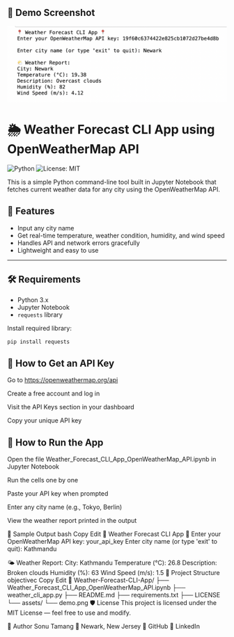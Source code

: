 ## 📸 Demo Screenshot

![Weather App Demo](assets/demo.png)

# 🌦️ Weather Forecast CLI App using OpenWeatherMap API
![Python](https://img.shields.io/badge/python-3.8+-blue)
![License: MIT](https://img.shields.io/badge/License-MIT-yellow.svg)


This is a simple Python command-line tool built in Jupyter Notebook that fetches current weather data for any city using the OpenWeatherMap API.

## 🧰 Features
- Input any city name
- Get real-time temperature, weather condition, humidity, and wind speed
- Handles API and network errors gracefully
- Lightweight and easy to use

---

## 🛠 Requirements

- Python 3.x
- Jupyter Notebook
- `requests` library

Install required library:
```bash
pip install requests
```

## 🔐 How to Get an API Key
Go to https://openweathermap.org/api

Create a free account and log in

Visit the API Keys section in your dashboard

Copy your unique API key

## 🚀 How to Run the App
Open the file Weather_Forecast_CLI_App_OpenWeatherMap_API.ipynb in Jupyter Notebook

Run the cells one by one

Paste your API key when prompted

Enter any city name (e.g., Tokyo, Berlin)

View the weather report printed in the output

🧪 Sample Output
bash
Copy
Edit
📍 Weather Forecast CLI App 📍
Enter your OpenWeatherMap API key: your_api_key
Enter city name (or type 'exit' to quit): Kathmandu

🌤 Weather Report:
City: Kathmandu
Temperature (°C): 26.8
Description: Broken clouds
Humidity (%): 63
Wind Speed (m/s): 1.5
📂 Project Structure
objectivec
Copy
Edit
📁 Weather-Forecast-CLI-App/
├── Weather_Forecast_CLI_App_OpenWeatherMap_API.ipynb
├── weather_cli_app.py
├── README.md
├── requirements.txt
├── LICENSE
└── assets/
    └── demo.png
🛡 License
This project is licensed under the MIT License — feel free to use and modify.

👤 Author
Sonu Tamang
📍 Newark, New Jersey
🔗 GitHub
🔗 LinkedIn


